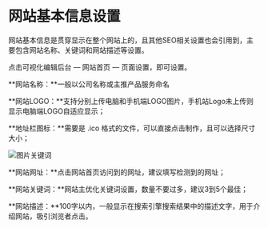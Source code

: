# 网站基本信息设置

网站基本信息是贯穿显示在整个网站上的，且其他SEO相关设置也会引用到，主要包含网站名称、关键词和网站描述等设置。

点击可视化编辑后台 — 网站首页 — 页面设置，即可设置。

**网站名称：**一般以公司名称或主推产品服务命名

**网站LOGO：**支持分别上传电脑和手机端LOGO图片，手机站Logo未上传则显示电脑端LOGO自适应显示；

**地址栏图标：**需要是 .ico 格式的文件，可以直接点击制作，且可以选择尺寸大小；

![图片关键词](https://help.mituo.cn/jz/upload/201902/1549868537257038.png)

**网站网址：**点击网站首页访问到的网址，建议填写检测到的网址；

**网站关键词：**网站主优化关键词设置，数量不要过多，建议3到5个最佳；

**网站描述：**100字以内，一般显示在搜索引擎搜索结果中的描述文字，用于介绍网站，吸引浏览者点击。